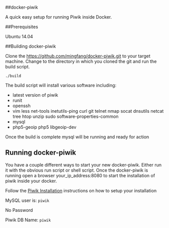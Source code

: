 ##docker-piwik

A quick easy setup for running Piwik inside Docker. 

##Prerequisites

Ubuntu 14.04

##Building docker-piwik

Clone the https://github.com/mingfang/docker-piwik.git to your target machine.  Change to the directory in which you cloned the git and run the build script.

    ./build

The build script will install various software including:

- latest version of piwik
- runit
- openssh
- vim less net-tools inetutils-ping curl git telnet nmap socat dnsutils netcat tree htop unzip sudo software-properties-common
- mysql
- php5-geoip php5 libgeoip-dev

Once the build is complete mysql will be running and ready for action

## Running docker-piwik

You have a couple different ways to start your new docker-piwik.  Either run it with the obvious run script or shell script.  Once the docker-piwik is running open a browser your_ip_address:8080 to start the installation of piwik inside your docker.

Follow the [Piwik Installation][0] instructions on how to setup your installation

MySQL user is: ``piwik``

No Password

Piwik DB Name: ``piwik``

[0]:http://piwik.org/docs/
